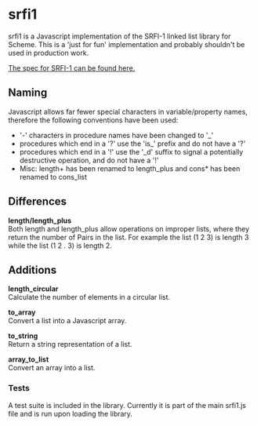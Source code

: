 srfi1
======

srfi1 is a Javascript implementation of the SRFI-1 linked list library for Scheme.  This is a 'just for fun' implementation and probably shouldn't be used in production work.

[The spec for SRFI-1 can be found here.](http://srfi.schemers.org/srfi-1/srfi-1.html)



## Naming ##

Javascript allows far fewer special characters in variable/property names, therefore the following conventions have been used:

* '-' characters in procedure names have been changed to '_'
* procedures which end in a '?' use the 'is_' prefix and do not have a '?'
* procedures which end in a '!' use the '_d' suffix to signal a potentially destructive operation, and do not have a '!'
* Misc: length+ has been renamed to length_plus and cons* has been renamed to cons_list



## Differences ##

**length/length_plus**  
Both length and length_plus allow operations on improper lists, where they return the number of Pairs in the list.  For example the list (1 2 3) is length 3 while the list (1 2 . 3) is length 2.



## Additions ##

**length_circular**  
Calculate the number of elements in a circular list.

**to_array**  
Convert a list into a Javascript array.

**to_string**  
Return a string representation of a list.

**array_to_list**  
Convert an array into a list.



### Tests ###

A test suite is included in the library.  Currently it is part of the main srfi1.js file and is run upon loading the library.